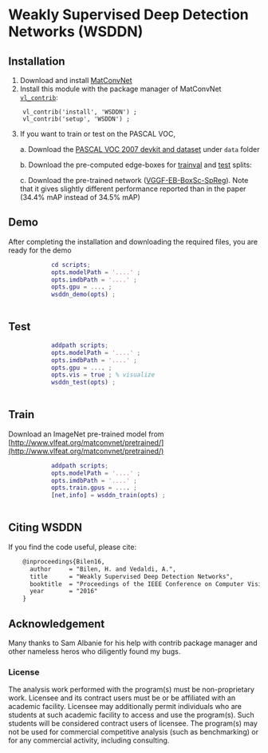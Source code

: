 # Weakly Supervised Deep Detection Networks (WSDDN)


## Installation
1. Download and install [MatConvNet](http://www.vlfeat.org/matconvnet/install/)
2. Install this module with the package manager of MatConvNet [`vl_contrib`](http://www.vlfeat.org/matconvnet/mfiles/vl_contrib/#notes):

```
    vl_contrib('install', 'WSDDN') ;
    vl_contrib('setup', 'WSDDN') ;
```

3. If you want to train or test on the PASCAL VOC,

    a.  Download the [PASCAL VOC 2007 devkit and dataset](http://host.robots.ox.ac.uk/pascal/VOC/) under `data` folder

    b.  Download the pre-computed edge-boxes for [trainval](http://groups.inf.ed.ac.uk/hbilen-data/data/WSDDN/EdgeBoxesVOC2007trainval.mat) and [test](http://groups.inf.ed.ac.uk/hbilen-data/WSDDN/EdgeBoxesVOC2007test.mat) splits:

    c. Download the pre-trained network ([VGGF-EB-BoxSc-SpReg](http://groups.inf.ed.ac.uk/hbilen-data/data/WSDDN/wsddn.mat)). Note that it gives slightly different performance reported than in the paper (34.4% mAP instead of 34.5% mAP)



## Demo

After completing the installation and downloading the required files, you are ready for the demo

```matlab
            cd scripts;
            opts.modelPath = '....' ;
            opts.imdbPath = '....' ;
            opts.gpu = .... ;
            wsddn_demo(opts) ;
                        
```

## Test

```matlab
            addpath scripts;
            opts.modelPath = '....' ;
            opts.imdbPath = '....' ;
            opts.gpu = .... ;
            opts.vis = true ; % visualize
            wsddn_test(opts) ;
                        
```

## Train

Download an ImageNet pre-trained model from [http://www.vlfeat.org/matconvnet/pretrained/](http://www.vlfeat.org/matconvnet/pretrained/)

```matlab
            addpath scripts;
            opts.modelPath = '....' ;
            opts.imdbPath = '....' ;
            opts.train.gpus = .... ;
            [net,info] = wsddn_train(opts) ;
                        
```

## Citing WSDDN
If you find the code useful, please cite:

```latex
    @inproceedings{Bilen16,
      author     = "Bilen, H. and Vedaldi, A.",
      title      = "Weakly Supervised Deep Detection Networks",
      booktitle  = "Proceedings of the IEEE Conference on Computer Vision and Pattern Recognition",
      year       = "2016"
    }
```

## Acknowledgement
Many thanks to Sam Albanie for his help with contrib package manager and other nameless heros who diligently found my bugs.

### License
The analysis work performed with the program(s) must be non-proprietary work. Licensee and its contract users must be or be affiliated with an academic facility. Licensee may additionally permit individuals who are students at such academic facility to access and use the program(s). Such students will be considered contract users of licensee. The program(s) may not be used for commercial competitive analysis (such as benchmarking) or for any commercial activity, including consulting.

